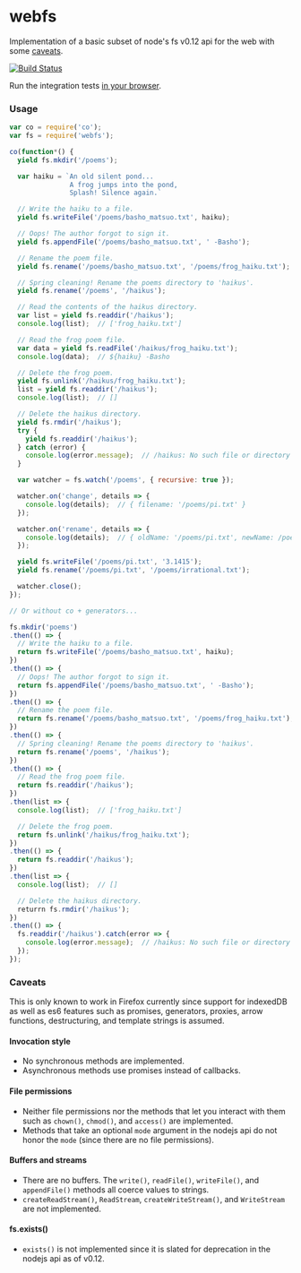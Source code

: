 webfs
=====

Implementation of a basic subset of node's fs v0.12 api for the web with
some [caveats](#caveats).

[![Build Status](https://travis-ci.org/gaye/webfs.png?branch=master)](https://travis-ci.org/gaye/webfs)

Run the integration tests [in your browser](https://gaye.github.io/webfs/test/integration/).

### Usage

```js
var co = require('co');
var fs = require('webfs');

co(function*() {
  yield fs.mkdir('/poems');

  var haiku = `An old silent pond...
               A frog jumps into the pond,
               Splash! Silence again.`

  // Write the haiku to a file.
  yield fs.writeFile('/poems/basho_matsuo.txt', haiku);

  // Oops! The author forgot to sign it.
  yield fs.appendFile('/poems/basho_matsuo.txt', ' -Basho');

  // Rename the poem file.
  yield fs.rename('/poems/basho_matsuo.txt', '/poems/frog_haiku.txt');

  // Spring cleaning! Rename the poems directory to 'haikus'.
  yield fs.rename('/poems', '/haikus');

  // Read the contents of the haikus directory.
  var list = yield fs.readdir('/haikus');
  console.log(list);  // ['frog_haiku.txt']

  // Read the frog poem file.
  var data = yield fs.readFile('/haikus/frog_haiku.txt');
  console.log(data);  // ${haiku} -Basho

  // Delete the frog poem.
  yield fs.unlink('/haikus/frog_haiku.txt');
  list = yield fs.readdir('/haikus');
  console.log(list);  // []

  // Delete the haikus directory.
  yield fs.rmdir('/haikus');
  try {
    yield fs.readdir('/haikus');
  } catch (error) {
    console.log(error.message);  // /haikus: No such file or directory
  }

  var watcher = fs.watch('/poems', { recursive: true });

  watcher.on('change', details => {
    console.log(details);  // { filename: '/poems/pi.txt' }
  });

  watcher.on('rename', details => {
    console.log(details);  // { oldName: '/poems/pi.txt', newName: /poems/irrational.txt' }
  });

  yield fs.writeFile('/poems/pi.txt', '3.1415');
  yield fs.rename('/poems/pi.txt', '/poems/irrational.txt');

  watcher.close();
});

// Or without co + generators...

fs.mkdir('poems')
.then(() => {
  // Write the haiku to a file.
  return fs.writeFile('/poems/basho_matsuo.txt', haiku);
})
.then(() => {
  // Oops! The author forgot to sign it.
  return fs.appendFile('/poems/basho_matsuo.txt', ' -Basho');
})
.then(() => {
  // Rename the poem file.
  return fs.rename('/poems/basho_matsuo.txt', '/poems/frog_haiku.txt');
})
.then(() => {
  // Spring cleaning! Rename the poems directory to 'haikus'.
  return fs.rename('/poems', '/haikus');
})
.then(() => {
  // Read the frog poem file.
  return fs.readdir('/haikus');
})
.then(list => {
  console.log(list);  // ['frog_haiku.txt']

  // Delete the frog poem.
  return fs.unlink('/haikus/frog_haiku.txt');
})
.then(() => {
  return fs.readdir('/haikus');
})
.then(list => {
  console.log(list);  // []

  // Delete the haikus directory.
  returrn fs.rmdir('/haikus');
})
.then(() => {
  fs.readdir('/haikus').catch(error => {
    console.log(error.message);  // /haikus: No such file or directory
  });
});
```

### Caveats

This is only known to work in Firefox currently since support for
indexedDB as well as es6 features such as promises, generators, proxies,
arrow functions, destructuring, and template strings is assumed.

#### Invocation style

+ No synchronous methods are implemented.
+ Asynchronous methods use promises instead of callbacks.

#### File permissions

+ Neither file permissions nor the methods that let you interact with
  them such as `chown()`, `chmod()`, and `access()` are implemented.
+ Methods that take an optional `mode` argument in the nodejs api do not
  honor the `mode` (since there are no file permissions).

#### Buffers and streams

+ There are no buffers. The `write()`, `readFile()`, `writeFile()`, and
  `appendFile()` methods all coerce values to strings.
+ `createReadStream()`, `ReadStream`, `createWriteStream()`, and
  `WriteStream` are not implemented.

#### fs.exists()

+ `exists()` is not implemented since it is slated for deprecation in
  the nodejs api as of v0.12.
